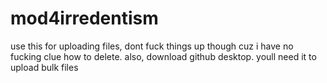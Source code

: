 # mod4irredentism
use this for uploading files, dont fuck things up though cuz i have no fucking clue how to delete. also, download github desktop. youll need it to upload bulk files
